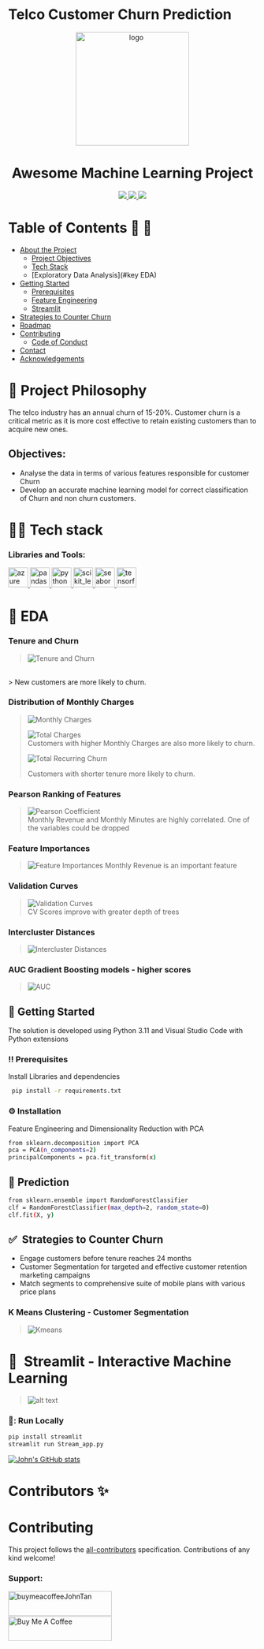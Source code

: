 # Telco Customer Churn Prediction
<div align="center">

  <img src="https://github.com/JohnTan38/Zomato/blob/main/assets/logo.png" alt="logo" width="230" height="auto" />
  <h1>Awesome Machine Learning Project</h1>
  </div>
  <div align='center'>
  
<a href='https://github.com/chroline/well_app/releases'>
  
<img src='https://img.shields.io/github/v/release/chroline/well_app?color=%23FDD835&label=version&style=for-the-badge'>
  
</a>
  
<a href='https://github.com/chroline/well_app/blob/main/LICENSE'>

<img src='https://img.shields.io/github/license/chroline/well_app?style=for-the-badge'>
  
</a>
  
<a href='https://github.com/chroline/well_app/blob/main/LICENSE'>

<img src='https://img.shields.io/badge/-MIT-blue?style=for-the-badge'>
</a>
  
</div>
  
 # Table of Contents 🥳 🚀

- [About the Project](#star2-about-the-project)
  * [Project Objectives](#space_invader-tech-stack)
  * [Tech Stack](#dart-features)
  * [Exploratory Data Analysis](#key EDA)
- [Getting Started](#toolbox-getting-started)
  * [Prerequisites](#bangbang-prerequisites)
  * [Feature Engineering](#gear-installation)
  * [Streamlit](#running-run-locally)
- [Strategies to Counter Churn](#eyes-usage)
- [Roadmap](#compass-roadmap)
- [Contributing](#wave-contributing)
  * [Code of Conduct](#scroll-code-of-conduct)
- [Contact](#handshake-contact)
- [Acknowledgements](#gem-acknowledgements)

# 🧐 Project Philosophy
The telco industry has an annual churn of 15-20%. Customer churn is a critical metric as it is more cost effective to retain existing customers than to acquire new ones.
## Objectives:
- Analyse the data in terms of various features responsible for customer Churn
- Develop an accurate machine learning model for correct classification of Churn and non churn customers.

# 👨‍💻 Tech stack
<h3 align="left">Libraries and Tools:</h3>
<p align="left"> <a href="https://azure.microsoft.com/en-in/" target="_blank" rel="noreferrer"> <img src="https://www.vectorlogo.zone/logos/microsoft_azure/microsoft_azure-icon.svg" alt="azure" width="40" height="40"/> </a> <a href="https://pandas.pydata.org/" target="_blank" rel="noreferrer"> <img src="https://raw.githubusercontent.com/devicons/devicon/2ae2a900d2f041da66e950e4d48052658d850630/icons/pandas/pandas-original.svg" alt="pandas" width="40" height="40"/> </a> <a href="https://www.python.org" target="_blank" rel="noreferrer"> <img src="https://raw.githubusercontent.com/devicons/devicon/master/icons/python/python-original.svg" alt="python" width="40" height="40"/> </a> <a href="https://scikit-learn.org/" target="_blank" rel="noreferrer"> <img src="https://upload.wikimedia.org/wikipedia/commons/0/05/Scikit_learn_logo_small.svg" alt="scikit_learn" width="40" height="40"/> </a> <a href="https://seaborn.pydata.org/" target="_blank" rel="noreferrer"> <img src="https://seaborn.pydata.org/_images/logo-mark-lightbg.svg" alt="seaborn" width="40" height="40"/> </a> <a href="https://www.tensorflow.org" target="_blank" rel="noreferrer"> <img src="https://www.vectorlogo.zone/logos/tensorflow/tensorflow-icon.svg" alt="tensorflow" width="40" height="40"/> </a> </p>

# 🌟 EDA
### Tenure and Churn
> ![Tenure and Churn](https://github.com/JohnTan38/Python-Data-Analysis-/blob/main/images/Tenure%20and%20churn.PNG?raw=true)
<br>
> New customers are more likely to churn.<br>


### Distribution of Monthly Charges
> ![Monthly Charges](https://github.com/JohnTan38/Python-Data-Analysis-/blob/main/images/Charges%20distribution.PNG?raw=true)
> 
> ![Total Charges](https://github.com/JohnTan38/Python-Data-Analysis-/blob/main/images/Total%20charges.PNG)
> <br>
> Customers with higher Monthly Charges are also more likely to churn.<br>
> 
> ![Total Recurring Churn](https://github.com/JohnTan38/Python-Data-Analysis-/blob/main/images/TotalRecurChurn.PNG)
> <br>
> 
>   
> Customers with shorter tenure more likely to churn.<br>


### Pearson Ranking of Features
> ![Pearson Coefficient](https://github.com/JohnTan38/Python-Data-Analysis-/blob/main/images/Pearson.PNG?raw=true)<br>
> Monthly Revenue and Monthly Minutes are highly correlated. One of the variables could be dropped

### Feature Importances
> ![Feature Importances](https://github.com/JohnTan38/Python-Data-Analysis-/blob/main/images/Feature_Importances.PNG?raw=true)
> Monthly Revenue is an important feature

### Validation Curves
> ![Validation Curves](https://github.com/JohnTan38/Python-Data-Analysis-/blob/main/images/Validation_curve.PNG?raw=true)<br>
> CV Scores improve with greater depth of trees

### Intercluster Distances
> ![Intercluster Distances](https://github.com/JohnTan38/Python-Data-Analysis-/blob/main/images/Intercluster.PNG?raw=true)
> 
### AUC Gradient Boosting models - higher scores 
> ![AUC](https://github.com/JohnTan38/Python-Data-Analysis-/blob/main/images/AUC.PNG?raw=true)



## 	:toolbox: Getting Started
The solution is developed using Python 3.11 and Visual Studio Code with Python extensions
### :bangbang: Prerequisites

Install Libraries and dependencies

```bash
 pip install -r requirements.txt
```
### :gear: Installation

Feature Engineering and Dimensionality Reduction with PCA

```bash
from sklearn.decomposition import PCA
pca = PCA(n_components=2)
principalComponents = pca.fit_transform(x)
```
## :eyes: Prediction
```bash
from sklearn.ensemble import RandomForestClassifier
clf = RandomForestClassifier(max_depth=2, random_state=0)
clf.fit(X, y)
```

## ✅&nbsp; Strategies to Counter Churn

* Engage customers before tenure reaches 24 months
* Customer Segmentation for targeted and effective customer retention marketing campaigns
* Match segments to comprehensive suite of mobile plans with various price plans


### K Means Clustering - Customer Segmentation
> ![Kmeans](https://github.com/JohnTan38/Python-Data-Analysis-/blob/main/images/Kmeans.PNG?raw=true)

# 🚀&nbsp; Streamlit - Interactive Machine Learning



> ![alt text](churndemo.gif "demo")
> 

### 🏃: Run Locally
```bash
pip install streamlit
streamlit run Stream_app.py

```
[![John's GitHub stats](https://github-readme-stats.vercel.app/api?username=johntan38&theme=dracula&show_icons=true)](https://github.com/johntan38/github-readme-stats)

# Contributors ✨
# Contributing

This project follows the [all-contributors](https://github.com/all-contributors/all-contributors) specification. Contributions of any kind welcome!

<h3 align="left">Support:</h3>
<p><a href="https://www.buymeacoffee.com/vieming8"> <img align="left" src="https://cdn.buymeacoffee.com/buttons/v2/default-yellow.png" height="50" width="210" alt="buymeacoffeeJohnTan" /></a></p><br><br>


<br>
<a href="https://www.buymeacoffee.com/vieming8" target="_blank"><img src="https://cdn.buymeacoffee.com/buttons/default-yellow.png" alt="Buy Me A Coffee" height="50" width="210"></a>

